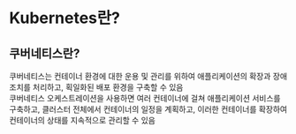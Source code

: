 # Kubernetes란?

## 쿠버네티스란?
쿠버네티스는 컨테이너 환경에 대한 운용 및 관리를 위하여 애플리케이션의 확장과 장애 조치를 처리하고, 획일화된 배포 환경을 구축할 수 있음  
쿠버네티스 오케스트레이션을 사용하면 여러 컨테이너에 걸쳐 애플리케이션 서비스를 구축하고, 클러스터 전체에서 컨테이너의 일정을 계획하고,
이러한 컨테이너를 확장하여 컨테이너의 상태를 지속적으로 관리할 수 있음


